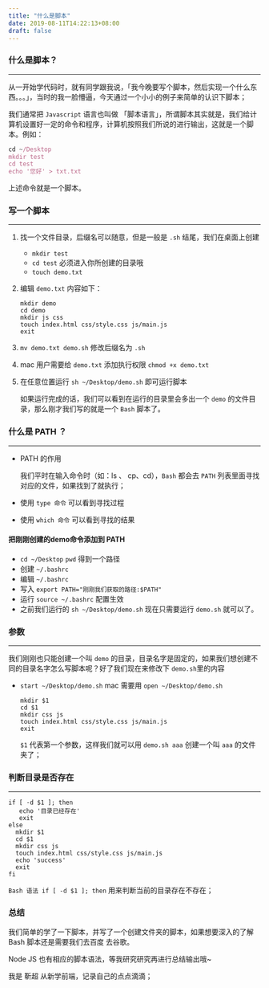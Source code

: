 ```yaml
---
title: "什么是脚本"
date: 2019-08-11T14:22:13+08:00
draft: false
---
```

### 什么是脚本？

------

从一开始学代码时，就有同学跟我说，「我今晚要写个脚本，然后实现一个什么东西。。。」，当时的我一脸懵逼，今天通过一个小小的例子来简单的认识下脚本；

我们通常把 `Javascript` 语言也叫做 「脚本语言」，所谓脚本其实就是，我们给计算机设置好一定的命令和程序，计算机按照我们所说的进行输出，这就是一个脚本。例如：

```javascript
cd ~/Desktop
mkdir test
cd test
echo '您好' > txt.txt
```

上述命令就是一个脚本。

### 写一个脚本

------

1. 找一个文件目录，后缀名可以随意，但是一般是 `.sh` 结尾，我们在桌面上创建

   - `mkdir test`
   - `cd test` 必须进入你所创建的目录哦
   - `touch demo.txt`

2. 编辑 `demo.txt` 内容如下：

   ```
   mkdir demo
   cd demo
   mkdir js css
   touch index.html css/style.css js/main.js
   exit
   ```

3. `mv demo.txt demo.sh` 修改后缀名为 `.sh`

4. mac 用户需要给 `demo.txt` 添加执行权限 `chmod +x demo.txt`

5. 在任意位置运行 `sh ~/Desktop/demo.sh` 即可运行脚本

   如果运行完成的话，我们可以看到在运行的目录里会多出一个 `demo` 的文件目录，那么刚才我们写的就是一个 `Bash` 脚本了。

### 什么是 PATH ？

------

- PATH 的作用

  我们平时在输入命令时（如：ls 、 cp、cd），`Bash` 都会去 `PATH` 列表里面寻找对应的文件，如果找到了就执行；

- 使用 `type 命令` 可以看到寻找过程

- 使用 `which 命令` 可以看到寻找的结果

#### 把刚刚创建的demo命令添加到 PATH

- `cd ~/Desktop`  `pwd` 得到一个路径
- 创建 `~/.bashrc` 
- 编辑 `~/.bashrc`
- 写入 `export PATH="刚刚我们获取的路径:$PATH"`
- 运行 `source ~/.bashrc` 配置生效
- 之前我们运行的 `sh ~/Desktop/demo.sh` 现在只需要运行 `demo.sh` 就可以了。

### 参数

------

我们刚刚也只能创建一个叫 `demo` 的目录，目录名字是固定的，如果我们想创建不同的目录名字怎么写脚本呢？好了我们现在来修改下 `demo.sh`里的内容

- `start ~/Desktop/demo.sh` mac 需要用 `open ~/Desktop/demo.sh`

  ```
  mkdir $1
  cd $1
  mkdir css js
  touch index.html css/style.css js/main.js
  exit
  ```

  `$1` 代表第一个参数，这样我们就可以用 `demo.sh aaa` 创建一个叫 `aaa` 的文件夹了；

### 判断目录是否存在

------

```
if [ -d $1 ]; then
   echo '目录已经存在'
   exit
else 
  mkdir $1
  cd $1
  mkdir css js
  touch index.html css/style.css js/main.js
  echo 'success'
  exit 
fi
```

`Bash 语法 if [ -d $1 ]; then` 用来判断当前的目录存在不存在；

### 总结

我们简单的学了一下脚本，并写了一个创建文件夹的脚本，如果想要深入的了解 Bash 脚本还是需要我们去百度 去谷歌。

Node JS 也有相应的脚本语法，等我研究研究再进行总结输出哦~

我是 靳超 从新学前端，记录自己的点点滴滴；
